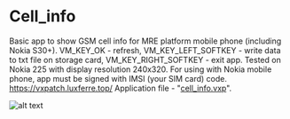 # Cell_info
Basic app to show GSM cell info for MRE platform mobile phone (including Nokia S30+). VM_KEY_OK - refresh, VM_KEY_LEFT_SOFTKEY - write data to txt file on storage card, VM_KEY_RIGHT_SOFTKEY - exit app. Tested on Nokia 225 with display resolution 240x320. For using with Nokia mobile phone, app must be signed with IMSI (your SIM card) code.
https://vxpatch.luxferre.top/
Application file - "[cell_info.vxp](https://github.com/RDZDX/cell_info/blob/main/cell_info.vxp?raw=true)".

![alt text](https://rdzdx.github.io/cell_info/picture.jpg)
